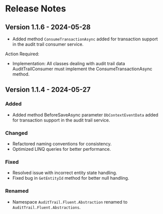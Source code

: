 # Release Notes

## Version 1.1.6 - 2024-05-28
- Added method `ConsumeTransactionAsync` added for transaction support in the audit trail consumer service.

Action Required: 
- Implementation: All classes dealing with audit trail data AuditTrailConsumer must implement the ConsumeTransactionAsync method.

## Version 1.1.4 - 2024-05-27

### Added
- Added method BeforeSaveAsync parameter `DbContextEventData` added for transaction support in the audit trail service.

### Changed
- Refactored naming conventions for consistency.
- Optimized LINQ queries for better performance.

### Fixed
- Resolved issue with incorrect entity state handling.
- Fixed bug in `GetEntityId` method for better null handling.

### Renamed
- Namespace `AuditTrail.Fluent.Abstraction` renamed to `AuditTrail.Fluent.Abstractions`.
